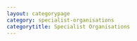 ```yaml
---
layout: categorypage
category: specialist-organisations
categorytitle: Specialist Organisations
---
```

